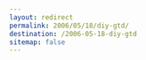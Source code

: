 ```yaml
---
layout: redirect
permalink: 2006/05/18/diy-gtd/
destination: /2006-05-18-diy-gtd
sitemap: false
---
```

